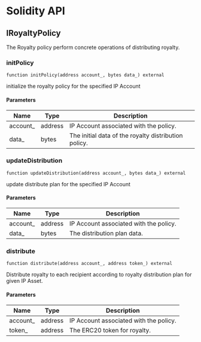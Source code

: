 # Solidity API

## IRoyaltyPolicy

The Royalty policy perform concrete operations of distributing royalty.

### initPolicy

```solidity
function initPolicy(address account_, bytes data_) external
```

initialize the royalty policy for the specified IP Account

#### Parameters

| Name | Type | Description |
| ---- | ---- | ----------- |
| account_ | address | IP Account associated with the policy. |
| data_ | bytes | The initial data of the royalty distribution policy. |

### updateDistribution

```solidity
function updateDistribution(address account_, bytes data_) external
```

update distribute plan for the specified IP Account

#### Parameters

| Name | Type | Description |
| ---- | ---- | ----------- |
| account_ | address | IP Account associated with the policy. |
| data_ | bytes | The distribution plan data. |

### distribute

```solidity
function distribute(address account_, address token_) external
```

Distribute royalty to each recipient according to royalty distribution plan for given IP Asset.

#### Parameters

| Name | Type | Description |
| ---- | ---- | ----------- |
| account_ | address | IP Account associated with the policy. |
| token_ | address | The ERC20 token for royalty. |

